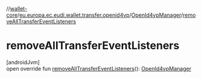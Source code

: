 //[wallet-core](../../../index.md)/[eu.europa.ec.eudi.wallet.transfer.openid4vp](../index.md)/[OpenId4vpManager](index.md)/[removeAllTransferEventListeners](remove-all-transfer-event-listeners.md)

# removeAllTransferEventListeners

[androidJvm]\
open override fun [removeAllTransferEventListeners](remove-all-transfer-event-listeners.md)(): [OpenId4vpManager](index.md)
